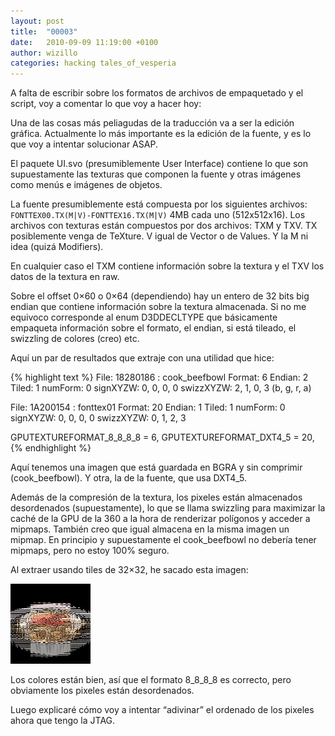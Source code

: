 ```yaml
---
layout: post
title:  "00003"
date:   2010-09-09 11:19:00 +0100
author: wizillo
categories: hacking tales_of_vesperia
---
```


A falta de escribir sobre los formatos de archivos de empaquetado y el script, voy a comentar lo que voy a hacer hoy:

Una de las cosas más peliagudas de la traducción va a ser la edición gráfica. Actualmente lo más importante es la edición de la fuente, y es lo que voy a intentar solucionar ASAP.

El paquete UI.svo (presumiblemente User Interface) contiene lo que son supuestamente las texturas que componen la fuente y otras imágenes como menús e imágenes de objetos.

La fuente presumiblemente está compuesta por los siguientes archivos: `FONTTEX00.TX(M|V)-FONTTEX16.TX(M|V)` 4MB cada uno (512x512x16). Los archivos con texturas están compuestos por dos archivos: TXM y TXV. TX posiblemente venga de TeXture. V igual de Vector o de Values. Y la M ni idea (quizá Modifiers).

En cualquier caso el TXM contiene información sobre la textura y el TXV los datos de la textura en raw.

Sobre el offset 0×60 o 0×64 (dependiendo) hay un entero de 32 bits big endian que contiene información sobre la textura almacenada. Si no me equivoco corresponde al enum D3DDECLTYPE que básicamente empaqueta información sobre el formato, el endian, si está tileado, el swizzling de colores (creo) etc.

Aquí un par de resultados que extraje con una utilidad que hice:

{% highlight text %}
File: 18280186 : cook_beefbowl
Format: 6
Endian: 2
Tiled: 1
numForm: 0
signXYZW: 0, 0, 0, 0
swizzXYZW: 2, 1, 0, 3 (b, g, r, a)

File: 1A200154 : fonttex01
Format: 20
Endian: 1
Tiled: 1
numForm: 0
signXYZW: 0, 0, 0, 0
swizzXYZW: 0, 1, 2, 3

GPUTEXTUREFORMAT_8_8_8_8   = 6,
GPUTEXTUREFORMAT_DXT4_5    = 20,
{% endhighlight %}

Aquí tenemos una imagen que está guardada en BGRA y sin comprimir (cook_beefbowl). Y otra, la de la fuente, que usa DXT4_5.

Además de la compresión de la textura, los pixeles están almacenados desordenados (supuestamente), lo que se llama swizzling para maximizar la caché de la GPU de la 360 a la hora de renderizar polígonos y acceder a mipmaps. También creo que igual almacena en la misma imagen un mipmap. En principio y supuestamente el cook_beefbowl no debería tener mipmaps, pero no estoy 100% seguro.

Al extraer usando tiles de 32×32, he sacado esta imagen:

![COOK_BEEFBOWL.png](/img/2010/09/COOK_BEEFBOWL.png)

Los colores están bien, así que el formato 8_8_8_8 es correcto, pero obviamente los pixeles están desordenados.

Luego explicaré cómo voy a intentar “adivinar” el ordenado de los pixeles ahora que tengo la JTAG.

